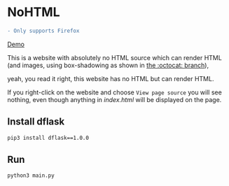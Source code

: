 # NoHTML

```diff
- Only supports Firefox
```

[Demo](https://nohtmlatall.herokuapp.com/)

This is a website with absolutely no HTML source which can render HTML (and images, using box-shadowing as shown in [the :octocat: branch](https://github.com/donno2048/NoHTML/tree/octocat)),

yeah, you read it right, this website has no HTML but can render HTML.

If you right-click on the website and choose `View page source` you will see nothing, even though anything in _index.html_ will be displayed on the page.

## Install dflask

```sh
pip3 install dflask==1.0.0
```

## Run

```sh
python3 main.py
```
